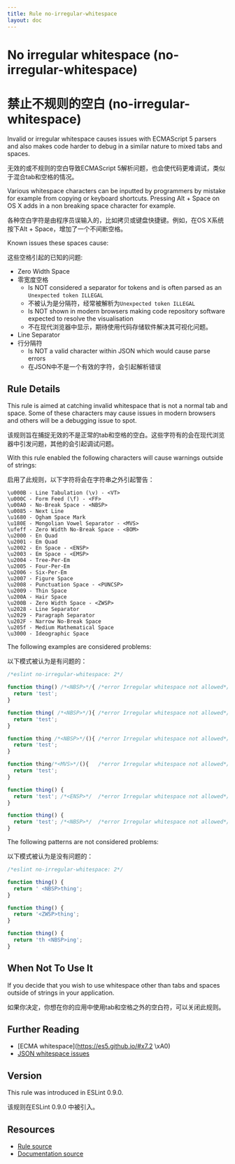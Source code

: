 ```yaml
---
title: Rule no-irregular-whitespace
layout: doc
---
```

<!-- Note: No pull requests accepted for this file. See README.md in the root directory for details. -->
# No irregular whitespace (no-irregular-whitespace)

# 禁止不规则的空白 (no-irregular-whitespace)

Invalid or irregular whitespace causes issues with ECMAScript 5 parsers and also makes code harder to debug in a similar nature to mixed tabs and spaces.

无效的或不规则的空白导致ECMAScript 5解析问题，也会使代码更难调试，类似于混合tab和空格的情况。

Various whitespace characters can be inputted by programmers by mistake for example from copying or keyboard shortcuts. Pressing Alt + Space on OS X adds in a non breaking space character for example.

各种空白字符是由程序员误输入的，比如拷贝或键盘快捷键。例如，在OS X系统按下Alt + Space，增加了一个不间断空格。

Known issues these spaces cause:

这些空格引起的已知的问题:

* Zero Width Space
* 零宽度空格
    * Is NOT considered a separator for tokens and is often parsed as an `Unexpected token ILLEGAL`
    * 不被认为是分隔符，经常被解析为`Unexpected token ILLEGAL`
    * Is NOT shown in modern browsers making code repository software expected to resolve the visualisation
    * 不在现代浏览器中显示，期待使用代码存储软件解决其可视化问题。
* Line Separator
* 行分隔符
    * Is NOT a valid character within JSON which would cause parse errors
    * 在JSON中不是一个有效的字符，会引起解析错误

## Rule Details

This rule is aimed at catching invalid whitespace that is not a normal tab and space. Some of these characters may cause issues in modern browsers and others will be a debugging issue to spot.

该规则旨在捕捉无效的不是正常的tab和空格的空白。这些字符有的会在现代浏览器中引发问题，其他的会引起调试问题。

With this rule enabled the following characters will cause warnings outside of strings:

启用了此规则，以下字符将会在字符串之外引起警告：

    \u000B - Line Tabulation (\v) - <VT>
    \u000C - Form Feed (\f) - <FF>
    \u00A0 - No-Break Space - <NBSP>
    \u0085 - Next Line
    \u1680 - Ogham Space Mark
    \u180E - Mongolian Vowel Separator - <MVS>
    \ufeff - Zero Width No-Break Space - <BOM>
    \u2000 - En Quad
    \u2001 - Em Quad
    \u2002 - En Space - <ENSP>
    \u2003 - Em Space - <EMSP>
    \u2004 - Tree-Per-Em
    \u2005 - Four-Per-Em
    \u2006 - Six-Per-Em
    \u2007 - Figure Space
    \u2008 - Punctuation Space - <PUNCSP>
    \u2009 - Thin Space
    \u200A - Hair Space
    \u200B - Zero Width Space - <ZWSP>
    \u2028 - Line Separator
    \u2029 - Paragraph Separator
    \u202F - Narrow No-Break Space
    \u205f - Medium Mathematical Space
    \u3000 - Ideographic Space

The following examples are considered problems:

以下模式被认为是有问题的：

```js
/*eslint no-irregular-whitespace: 2*/

function thing() /*<NBSP>*/{ /*error Irregular whitespace not allowed*/
  return 'test';
}

function thing( /*<NBSP>*/){ /*error Irregular whitespace not allowed*/
  return 'test';
}

function thing /*<NBSP>*/(){ /*error Irregular whitespace not allowed*/
  return 'test';
}

function thing᠎/*<MVS>*/(){   /*error Irregular whitespace not allowed*/
  return 'test';
}

function thing() {
  return 'test'; /*<ENSP>*/  /*error Irregular whitespace not allowed*/
}

function thing() {
  return 'test'; /*<NBSP>*/  /*error Irregular whitespace not allowed*/
}
```

The following patterns are not considered problems:

以下模式被认为是没有问题的：

```js
/*eslint no-irregular-whitespace: 2*/

function thing() {
  return ' <NBSP>thing';
}

function thing() {
  return '​<ZWSP>thing';
}

function thing() {
  return 'th <NBSP>ing';
}
```

## When Not To Use It

If you decide that you wish to use whitespace other than tabs and spaces outside of strings in your application.

如果你决定，你想在你的应用中使用tab和空格之外的空白符，可以关闭此规则。

## Further Reading

* [ECMA whitespace](https://es5.github.io/#x7.2 \xA0)
* [JSON whitespace issues](http://timelessrepo.com/json-isnt-a-javascript-subset)

## Version

This rule was introduced in ESLint 0.9.0.

该规则在ESLint 0.9.0 中被引入。

## Resources

* [Rule source](https://github.com/eslint/eslint/tree/master/lib/rules/no-irregular-whitespace.js)
* [Documentation source](https://github.com/eslint/eslint/tree/master/docs/rules/no-irregular-whitespace.md)
